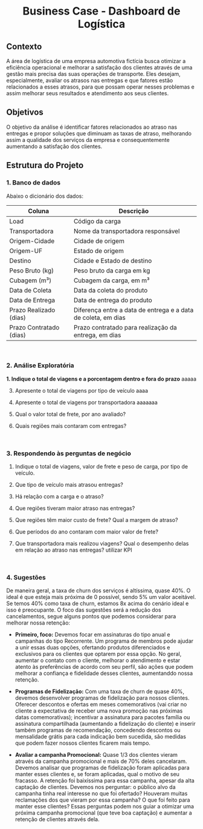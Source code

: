 <h1 align="center">Business Case - Dashboard de Logística</h1>

## Contexto
A área de logística de uma empresa automotiva fictícia busca otimizar a eficiência operacional e melhorar a satisfação dos clientes através de uma gestão mais precisa das suas operações de transporte. Eles desejam, especialmente, avaliar os atrasos nas entregas e que fatores estão relacionados a esses atrasos, para que possam operar nesses problemas e assim melhorar seus resultados e atendimento aos seus clientes.

## Objetivos
O objetivo da análise é identificar fatores relacionados ao atraso nas entregas e propor soluções que diminuam as taxas de atraso, melhorando assim a qualidade dos serviços da empresa e consequentemente aumentando a satisfação dos clientes.

## Estrutura do Projeto
### 1. Banco de dados
Abaixo o dicionário dos dados:

| Coluna | Descrição |
|--------|-----------|
| Load                    | Código da carga |
| Transportadora          | Nome da transportadora responsável |
| Origem-Cidade           | Cidade de origem |
| Origem-UF               | Estado de origem |
| Destino                 | Cidade e Estado de destino |
| Peso Bruto (kg)         | Peso bruto da carga em kg |
| Cubagem (m³)            | Cubagem da carga, em m³ |
| Data de Coleta          | Data da coleta do produto |
| Data de Entrega         | Data de entrega do produto |
| Prazo Realizado (dias)  | Diferença entre a data de entrega e a data de coleta, em dias |
| Prazo Contratado (dias) | Prazo contratado para realização da entrega, em dias |

<br>

### 2. Análise Exploratória

**1. Indique o total de viagens e a porcentagem dentro e fora do prazo**
aaaaa

3. Apresente o total de viagens por tipo de veículo
   aaaa

5. Apresente o total de viagens por transportadora
   aaaaaaa

7. Qual o valor total de frete, por ano avaliado?

8. Quais regiões mais contaram com entregas?

<br>

### 3. Respondendo às perguntas de negócio

1. Indique o total de viagens, valor de frete e peso de carga, por tipo de veículo.

2. Que tipo de veículo mais atrasou entregas?

3. Há relação com a carga e o atraso?

4. Que regiões tiveram maior atraso nas entregas?

5. Que regiões têm maior custo de frete? Qual a margem de atraso?

6. Que períodos do ano contaram com maior valor de frete?

7. Que transportadora mais realizou viagens? Qual o desempenho delas em relação ao atraso nas entregas? utilizar KPI


<br>

### 4. Sugestões
De maneira geral, a taxa de churn dos serviços é altíssima, quase 40%. O ideal é que esteja mais próxima de 0 possível, sendo 5% um valor aceitável. Se temos 40% como taxa de churn, estamos 8x acima do cenário ideal e isso é preocupante. O foco das sugestões será a redução dos cancelamentos, segue alguns pontos que podemos considerar para melhorar nossa retenção:

* **Primeiro, foco:** Devemos focar em assinaturas do tipo anual e campanhas do tipo Recorrente. Um programa de membros pode ajudar a unir essas duas opções, ofertando produtos diferenciados e exclusivos para os clientes que optarem por essa opção. No geral, aumentar o contato com o cliente, melhorar o atendimento e estar atento às preferências de acordo com seu perfil, são ações que podem melhorar a confiança e fidelidade desses clientes, aumentanddo nossa retenção.

* **Programas de Fidelização:** Com uma taxa de churn de quase 40%, devemos desenvolver programas de fidelização para nossos clientes. Oferecer descontos e ofertas em meses comemorativos (vai criar no cliente a expectativa de receber uma nova promoção nas próximas datas comemorativas); incentivar a assinatura para pacotes família ou assinatura compartilhada (aumentando a fidelização do cliente) e inserir também programas de recomendação, concedendo descontos ou mensalidade grátis para cada indicação bem sucedida, são medidas que podem fazer nossos clientes ficarem mais tempo.

* **Avaliar a campanha Promocional:**  Quase 1/3 dos clientes vieram através da campanha promocional e mais de 70% deles cancelaram. Devemos analisar que programas de fidelização foram aplicadas para manter esses clientes e, se foram aplicadas, qual o motivo de seu fracasso. A retenção foi baixíssima para essa campanha, apesar da alta captação de clientes. Devemos nos perguntar: o público alvo da campanha tinha real interesse no que foi ofertado? Houveram muitas reclamações dos que vieram por essa campanha? O que foi feito para manter esse clientes? Essas perguntas podem nos guiar a otimizar uma próxima campanha promocional (que teve boa captação) e aumentar a retenção de clientes através dela.

